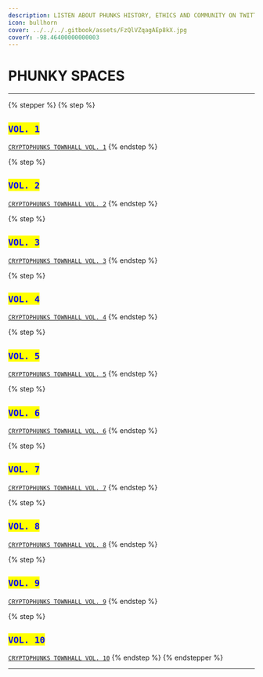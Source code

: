 ```yaml
---
description: LISTEN ABOUT PHUNKS HISTORY, ETHICS AND COMMUNITY ON TWITTER
icon: bullhorn
cover: ../../../.gitbook/assets/FzQlVZqagAEp8kX.jpg
coverY: -98.46400000000003
---
```


# PHUNKY SPACES

***

{% stepper %}
{% step %}
## <mark style="color:blue;">`VOL. 1`</mark>

[`CRYPTOPHUNKS TOWNHALL VOL. 1`](https://twitter.com/i/spaces/1eaKbrXLayBKX)
{% endstep %}

{% step %}
## <mark style="color:blue;">`VOL. 2`</mark>

[`CRYPTOPHUNKS TOWNHALL VOL. 2`](https://twitter.com/i/spaces/1zqKVPVjAwaJB)
{% endstep %}

{% step %}
## <mark style="color:blue;">`VOL. 3`</mark>

[`CRYPTOPHUNKS TOWNHALL VOL. 3`](https://twitter.com/i/spaces/1lDGLnmAPDkxm)
{% endstep %}

{% step %}
## <mark style="color:blue;">`VOL. 4`</mark>

[`CRYPTOPHUNKS TOWNHALL VOL. 4`](https://twitter.com/i/spaces/1nAJErMqoPnxL)
{% endstep %}

{% step %}
## <mark style="color:blue;">`VOL. 5`</mark>

[`CRYPTOPHUNKS TOWNHALL VOL. 5`](https://twitter.com/i/spaces/1MnxnpaZlpNGO?s=20)
{% endstep %}

{% step %}
## <mark style="color:blue;">`VOL. 6`</mark>

[`CRYPTOPHUNKS TOWNHALL VOL. 6`](https://twitter.com/i/spaces/1PlKQpYokMkxE)
{% endstep %}

{% step %}
## <mark style="color:blue;">`VOL. 7`</mark>

[`CRYPTOPHUNKS TOWNHALL VOL. 7`](https://twitter.com/i/spaces/1zqKVPrXDqLJB)
{% endstep %}

{% step %}
## <mark style="color:blue;">`VOL. 8`</mark>

[`CRYPTOPHUNKS TOWNHALL VOL. 8`](https://twitter.com/i/spaces/1YpKkgNPOEYKj)
{% endstep %}

{% step %}
## <mark style="color:blue;">`VOL. 9`</mark>

[`CRYPTOPHUNKS TOWNHALL VOL. 9`](https://twitter.com/i/spaces/1rmGPkznWEnKN?s=20)
{% endstep %}

{% step %}
## <mark style="color:blue;">`VOL. 10`</mark>

[`CRYPTOPHUNKS TOWNHALL VOL. 10`](https://twitter.com/i/spaces/1PlJQppPNvaGE?s=20)
{% endstep %}
{% endstepper %}

***
